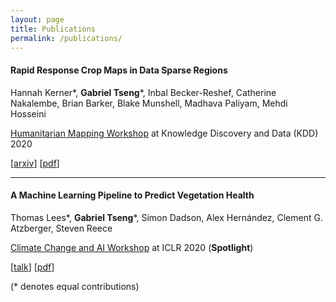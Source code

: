 ```yaml
---
layout: page
title: Publications
permalink: /publications/
---
```


#### Rapid Response Crop Maps in Data Sparse Regions

Hannah Kerner*, **Gabriel Tseng**\*, Inbal Becker-Reshef, Catherine Nakalembe, Brian Barker, Blake Munshell, Madhava Paliyam, Mehdi Hosseini

[Humanitarian Mapping Workshop](https://kdd-humanitarian-mapping.herokuapp.com/) at Knowledge Discovery and Data (KDD) 2020

\[[arxiv](https://arxiv.org/abs/2006.16866)\]
\[[pdf](../assets/pubs/crop_mapping.pdf)\]

---
#### A Machine Learning Pipeline to Predict Vegetation Health

Thomas Lees*, **Gabriel Tseng**\*, Simon Dadson, Alex Hernández, Clement G. Atzberger, Steven Reece

[Climate Change and AI Workshop](https://www.climatechange.ai/ICLR2020_workshop) at ICLR 2020 (**Spotlight**)

\[[talk](https://www.climatechange.ai/papers/iclr2020/4#recording)\]
\[[pdf](../assets/pubs/drought_prediction.pdf)\]

(\* denotes equal contributions)
